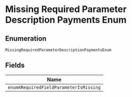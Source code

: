 
# Missing Required Parameter Description Payments Enum

## Enumeration

`MissingRequiredParameterDescriptionPaymentsEnum`

## Fields

| Name |
|  --- |
| `enumARequiredFieldParameterIsMissing` |

